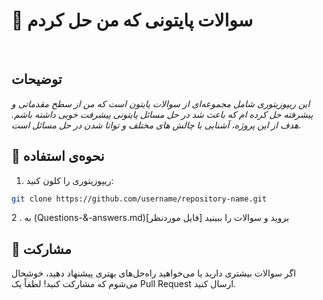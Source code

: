 
# 🐍 سوالات پایتونی که من حل کردم  
<br />

## توضیحات
_این ریپوزیتوری شامل مجموعه‌ای از سوالات پایتون است که من از سطح مقدماتی و پیشرفته حل کرده ام که باعث شد در حل مسائل پایتونی پیشرفت خوبی داشته باشم. هدف از این پروژه، آشنایی با چالش های مختلف و توانا شدن در حل مسائل است._
<br />

## 🚀 نحوه‌ی استفاده  

1. ریپوزیتوری را کلون کنید:

```bash
git clone https://github.com/username/repository-name.git

```

2 . به (Questions-&-answers.md)[فایل موردنظر] بروید و سوالات را ببینید
<br />

## 🤝 مشارکت

اگر سوالات بیشتری دارید یا می‌خواهید راه‌حل‌های بهتری پیشنهاد دهید، خوشحال می‌شوم که مشارکت کنید! لطفاً یک Pull Request ارسال کنید.

